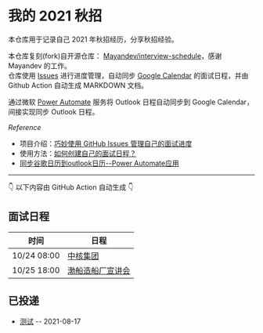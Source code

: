 
# 我的 2021 秋招 

本仓库用于记录自己 2021 年秋招经历，分享秋招经验。

本仓库复刻(fork)自开源仓库： [Mayandev/interview-schedule](https://github.com/Mayandev/interview-schedule)，感谢 Mayandev 的工作。  
仓库使用 [Issues](https://github.com/coreur/interview-schedule-2021/issues) 进行进度管理，自动同步 [Google Calendar](https://calendar.google.com/) 的面试日程，并由 Github Action 自动生成 MARKDOWN 文档。

通过微软 [Power Automate](https://asia.flow.microsoft.com/zh-cn/) 服务将 Outlook 日程自动同步到 Google Calendar，间接实现同步 Outlook 日程。

*Reference*

- 项目介绍：[巧妙使用 GitHub Issues 管理自己的面试进度](https://www.nowcoder.com/discuss/700084)
- 使用方法：[如何创建自己的面试日程？](https://github.com/Mayandev/interview-2021/issues/19)
- [同步谷歌日历到outlook日历--Power Automate应用](https://zhuanlan.zhihu.com/p/350907659)

---

👇 以下内容由 GitHub Action 自动生成 👇

## 面试日程

| 时间          | 日程                                                                                                                               |
| ----------- | -------------------------------------------------------------------------------------------------------------------------------- |
| 10/24 08:00 | [中核集团](https://www.google.com/calendar/event?eid=Ym5oZ2JsNjFucW9hbm9mZmk0c3RpcWVhNGcgY203a3BraHVtNDRyampyM2xvNWVnMjRsZWdAZw)     |
| 10/25 18:00 | [渤船造船厂宣讲会](https://www.google.com/calendar/event?eid=cjc3ZmE4OXM1ZjRvdHF2M2E0ZXUzcGM0dG8gY203a3BraHVtNDRyampyM2xvNWVnMjRsZWdAZw) |

## 已投递
- [测试](https://github.com/coreur/interview-schedule-2021/issues/2) -- 2021-08-17
